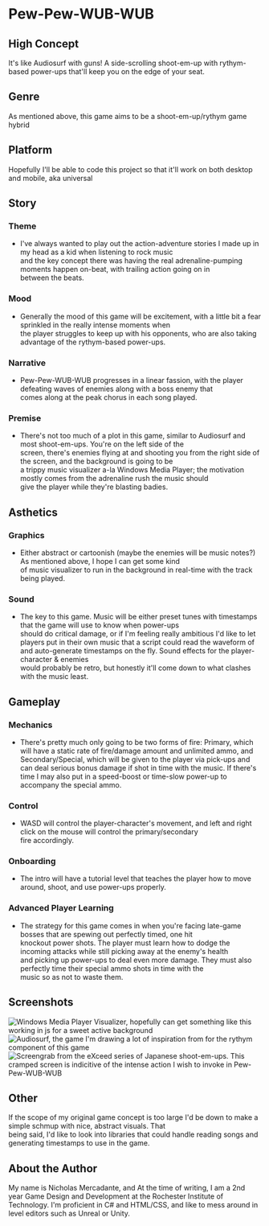 # Pew-Pew-WUB-WUB

## High Concept

It's like Audiosurf with guns!  A side-scrolling shoot-em-up with rythym-based power-ups that'll keep you on the edge of your seat.

## Genre

As mentioned above, this game aims to be a shoot-em-up/rythym game hybrid

## Platform

Hopefully I'll be able to code this project so that it'll work on both desktop and mobile, aka universal

## Story

### Theme
  * I've always wanted to play out the action-adventure stories I made up in my head as a kid when listening to rock music  
  and the key concept there was having the real adrenaline-pumping moments happen on-beat, with trailing action going on in  
  between the beats.
### Mood
  * Generally the mood of this game will be excitement, with a little bit a fear sprinkled in the really intense moments when  
  the player struggles to keep up with his opponents, who are also taking advantage of the rythym-based power-ups.
### Narrative
  * Pew-Pew-WUB-WUB progresses in a linear fassion, with the player defeating waves of enemies along with a boss enemy that  
  comes along at the peak chorus in each song played.
### Premise
  * There's not too much of a plot in this game, similar to Audiosurf and most shoot-em-ups.  You're on the left side of the  
  screen, there's enemies flying at and shooting you from the right side of the screen, and the background is going to be  
  a trippy music visualizer a-la Windows Media Player; the motivation mostly comes from the adrenaline rush the music should  
  give the player while they're blasting badies.
  
## Asthetics

### Graphics
  * Either abstract or cartoonish (maybe the enemies will be music notes?)  As mentioned above, I hope I can get some kind  
  of music visualizer to run in the background in real-time with the track being played.
### Sound
  * The key to this game.  Music will be either preset tunes with timestamps that the game will use to know when power-ups  
  should do critical damage, or if I'm feeling really ambitious I'd like to let players put in their own music that a script
  could read the waveform of and auto-generate timestamps on the fly.  Sound effects for the player-character & enemies  
  would probably be retro, but honestly it'll come down to what clashes with the music least.

## Gameplay

### Mechanics
  * There's pretty much only going to be two forms of fire: Primary, which will have a static rate of fire/damage amount and
  unlimited ammo, and Secondary/Special, which will be given to the player via pick-ups and can deal serious bonus damage if
  shot in time with the music.  If there's time I may also put in a speed-boost or time-slow power-up to accompany the special
  ammo.
### Control
  * WASD will control the player-character's movement, and left and right click on the mouse will control the primary/secondary  
  fire accordingly.
### Onboarding
  * The intro will have a tutorial level that teaches the player how to move around, shoot, and use power-ups properly.
### Advanced Player Learning
  * The strategy for this game comes in when you're facing late-game bosses that are spewing out perfectly timed, one hit  
  knockout power shots.  The player must learn how to dodge the incoming attacks while still picking away at the enemy's health  
  and picking up power-ups to deal even more damage.  They must also perfectly time their special ammo shots in time with the  
  music so as not to waste them.

## Screenshots

![Windows Media Player Visualizer, hopefully can get something like this working in js for a sweet active background][ss1]
![Audiosurf, the game I'm drawing a lot of inspiration from for the rythym component of this game][ss2]
![Screengrab from the eXceed series of Japanese shoot-em-ups.  This cramped screen is indicitive of the intense action I wish to invoke in Pew-Pew-WUB-WUB][ss3]

[ss1]: http://www.plasmavis.com/acidwax/ReadMe_files/image001.jpg
[ss2]: https://static.giantbomb.com/uploads/original/0/4262/191218-images.jpg
[ss3]: http://indiegames.com/2012/08/02/120802_exceed.jpg

## Other

If the scope of my original game concept is too large I'd be down to make a simple schmup with nice, abstract visuals.  That  
being said, I'd like to look into libraries that could handle reading songs and generating timestamps to use in the game.

## About the Author

My name is Nicholas Mercadante, and At the time of writing, I am a 2nd year Game Design and Development at the Rochester Institute of Technology. I'm proficient in C# and HTML/CSS, and like to mess around in level editors such as Unreal or Unity.

